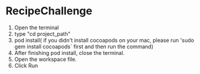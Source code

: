 # RecipeChallenge


1. Open the terminal
2. type "cd project_path"
3. pod install( if you didn't install cocoapods on your mac, please run 'sudo gem install cocoapods` first and then run the command)
4. After finishing pod install, close the terminal.
5. Open the workspace file.
6. Click Run
